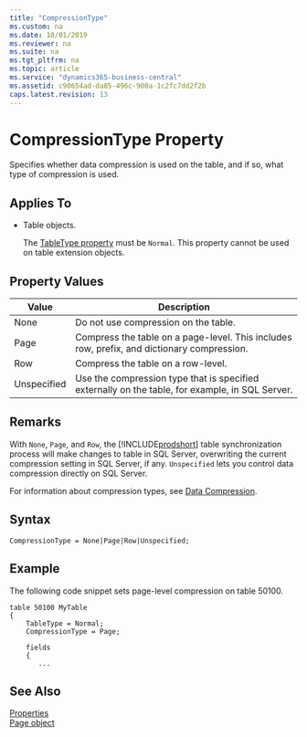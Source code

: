 ```yaml
---
title: "CompressionType"
ms.custom: na
ms.date: 10/01/2019
ms.reviewer: na
ms.suite: na
ms.tgt_pltfrm: na
ms.topic: article
ms.service: "dynamics365-business-central"
ms.assetid: c90654ad-da85-496c-900a-1c2fc7dd2f2b
caps.latest.revision: 13
---
```


 

# CompressionType Property

Specifies whether data compression is used on the table, and if so, what type of compression is used. 
  
## Applies To  
  
-   Table objects.

    The [TableType property](devenv-tabletype-property.md) must be `Normal`. This property cannot be used on table extension objects.

## Property Values  

| Value    |Description   |
|----------|------------|
|None         |Do not use compression on the table.|
|Page        |Compress the table on a page-level. This includes row, prefix, and dictionary compression.| 
|Row        |Compress the table on a row-level.|
|Unspecified        |Use the compression type that is specified externally on the table, for example, in SQL Server.|

## Remarks

With `None`, `Page`, and `Row`, the [!INCLUDE[prodshort](../includes/prodshort.md)] table synchronization process will make changes to table in SQL Server, overwriting the current compression setting in SQL Server, if any. `Unspecified` lets you control data compression directly on SQL Server.  

For information about compression types, see [Data Compression](../../administration/optimize-sql-data-access.md#Compression).

## Syntax
```
CompressionType = None|Page|Row|Unspecified; 
```

## Example
The following code snippet sets page-level compression on table 50100.
```
table 50100 MyTable
{
    TableType = Normal;
    CompressionType = Page;

    fields
    {
       ...
```

## See Also  
[Properties](devenv-properties.md)  
[Page object](../devenv-page-object.md)